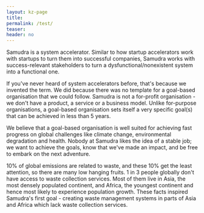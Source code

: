 ```yaml
---
layout: kz-page
title: 
permalink: /test/
teaser:
header: no
---
```


Samudra is a system accelerator. Similar to how startup accelerators work with startups to turn them into successful companies, Samudra works with success-relevant stakeholders to turn a dysfunctional/nonexistent system into a functional one.

If you've never heard of system accelerators before, that's because we invented the term. We did because there was no template for a goal-based organisation that we could follow. Samudra is not a for-profit organisation - we don't have a product, a service or a business model. Unlike for-purpose organisations, a goal-based organisation sets itself a very specific goal(s) that can be achieved in less than 5 years.

We believe that a goal-based organisation is well suited for achieving fast progress on global challenges like climate change, environmental degradation and health. Nobody at Samudra likes the idea of a stable job; we want to achieve the goals, know that we've made an impact, and be free to embark on the next adventure.

10% of global emissions are related to waste, and these 10% get the least attention, so there are many low hanging fruits. 1 in 3 people globally don't have access to waste collection services. Most of them live in Asia, the most densely populated continent, and Africa, the youngest continent and hence most likely to experience population growth. These facts inspired Samudra's first goal - creating waste management systems in parts of Asia and Africa which lack waste collection services.
